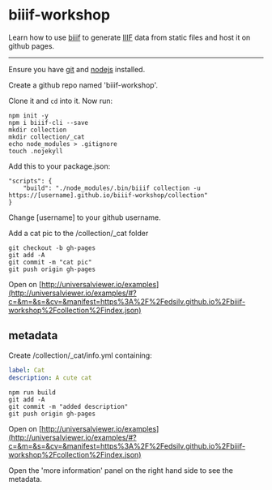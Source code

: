 # biiif-workshop

Learn how to use [biiif](https://github.com/edsilv/biiif) to generate [IIIF](http://iiif.io) data from static files and host it on github pages.

---

Ensure you have [git](https://git-scm.com/) and [nodejs](https://nodejs.org/en/) installed.

Create a github repo named 'biiif-workshop'.

Clone it and `cd` into it. Now run:

    npm init -y
    npm i biiif-cli --save
    mkdir collection
    mkdir collection/_cat
    echo node_modules > .gitignore
    touch .nojekyll

Add this to your package.json:

```
"scripts": {
    "build": "./node_modules/.bin/biiif collection -u https://[username].github.io/biiif-workshop/collection"
}
```

Change [username] to your github username.

Add a cat pic to the /collection/_cat folder

    git checkout -b gh-pages
    git add -A
    git commit -m "cat pic"
    git push origin gh-pages

Open on [http://universalviewer.io/examples](http://universalviewer.io/examples/#?c=&m=&s=&cv=&manifest=https%3A%2F%2Fedsilv.github.io%2Fbiiif-workshop%2Fcollection%2Findex.json)

## metadata

Create /collection/_cat/info.yml containing:

```yml
label: Cat
description: A cute cat
```

    npm run build
    git add -A
    git commit -m "added description"
    git push origin gh-pages

Open on [http://universalviewer.io/examples](http://universalviewer.io/examples/#?c=&m=&s=&cv=&manifest=https%3A%2F%2Fedsilv.github.io%2Fbiiif-workshop%2Fcollection%2Findex.json)

Open the 'more information' panel on the right hand side to see the metadata.